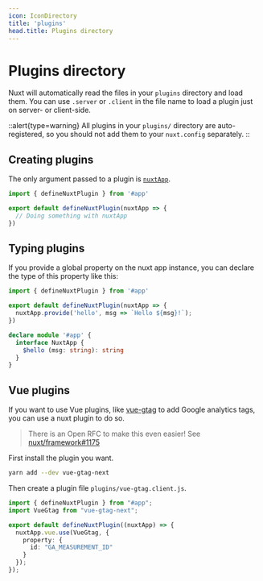 ```yaml
---
icon: IconDirectory
title: 'plugins'
head.title: Plugins directory
---
```


# Plugins directory

Nuxt will automatically read the files in your `plugins` directory and load them. You can use `.server` or `.client` in the file name to load a plugin just on server- or client-side.

::alert{type=warning}
All plugins in your `plugins/` directory are auto-registered, so you should not add them to your `nuxt.config` separately.
::

## Creating plugins

The only argument passed to a plugin is [`nuxtApp`](/docs/usage/nuxt-app).

```ts
import { defineNuxtPlugin } from '#app'

export default defineNuxtPlugin(nuxtApp => {
  // Doing something with nuxtApp
})
```

## Typing plugins

If you provide a global property on the nuxt app instance, you can declare the type of this property like this:

```ts
import { defineNuxtPlugin } from '#app'

export default defineNuxtPlugin(nuxtApp => {
  nuxtApp.provide('hello', msg => `Hello ${msg}!`);
})

declare module '#app' {
  interface NuxtApp {
    $hello (msg: string): string
  }
}
```

## Vue plugins

If you want to use Vue plugins, like [vue-gtag](https://github.com/MatteoGabriele/vue-gtag) to add Google analytics tags, you can use a nuxt plugin to do so.

> There is an Open RFC to make this even easier! See [nuxt/framework#1175](https://github.com/nuxt/framework/discussions/1175)

First install the plugin you want.

```bash
yarn add --dev vue-gtag-next
```

Then create a plugin file `plugins/vue-gtag.client.js`.

```ts
import { defineNuxtPlugin } from "#app";
import VueGtag from "vue-gtag-next";

export default defineNuxtPlugin((nuxtApp) => {
  nuxtApp.vue.use(VueGtag, {
    property: {
      id: "GA_MEASUREMENT_ID"
    }
  });
});
```
